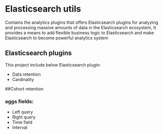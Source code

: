 # Elasticsearch utils
Contains the analytics plugins that offers Elasticsearch
plugins for analyzing and processing massive amounts of 
data in the Elasticsearch ecosystem, It provides a means
to add flexible business logic to Elasticsearch and make 
Elasticsearch to become powerful analytics system

## Elasticsearch plugins
This project include below Elasticsearch plugin:
* Data retention
* Cardinality

##Cohort retention

### aggs fields:
* Left query
* Right query
* Time field
* Interval